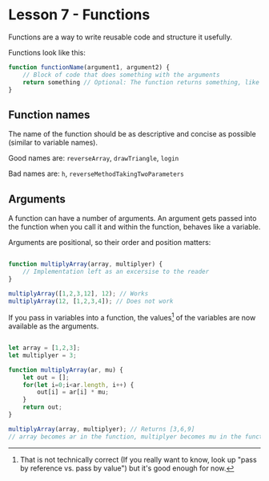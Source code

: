 # Lesson 7 - Functions

Functions are a way to write reusable code and structure it usefully.

Functions look like this:

```JavaScript
function functionName(argument1, argument2) {
    // Block of code that does something with the arguments
    return something // Optional: The function returns something, like a result from a calculation.
}
```

## Function names

The name of the function should be as descriptive and concise as possible (similar to variable names).

Good names are: `reverseArray`, `drawTriangle`, `login`

Bad names are: `h`, `reverseMethodTakingTwoParameters`

## Arguments

A function can have a number of arguments. An argument gets passed into the function when you call it and within the function, behaves like a variable.

Arguments are positional, so their order and position matters:

```JavaScript

function multiplyArray(array, multiplyer) {
    // Implementation left as an excersise to the reader
}

multiplyArray([1,2,3,12], 12); // Works
multiplyArray(12, [1,2,3,4]); // Does not work
```

If you pass in variables into a function, the values[^1] of the variables are now available as the arguments.

```JavaScript

let array = [1,2,3];
let multiplyer = 3;

function multiplyArray(ar, mu) {
    let out = [];
    for(let i=0;i<ar.length, i++) {
        out[i] = ar[i] * mu;
    }
    return out;
}

multiplyArray(array, multiplyer); // Returns [3,6,9]
// array becomes ar in the function, multiplyer becomes mu in the function
```

[^1]: That is not technically correct (If you really want to know, look up "pass by reference vs. pass by value") but it's good enough for now.
